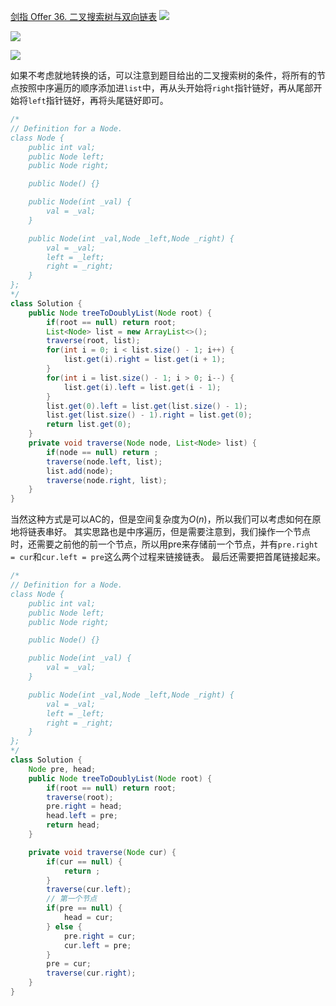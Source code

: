 [剑指 Offer 36. 二叉搜索树与双向链表](https://leetcode-cn.com/problems/er-cha-sou-suo-shu-yu-shuang-xiang-lian-biao-lcof/)
![](https://img2022.cnblogs.com/blog/2272548/202201/2272548-20220130170248691-1490930418.png)

![](https://img2022.cnblogs.com/blog/2272548/202201/2272548-20220130170252795-1256421575.png)

![](https://img2022.cnblogs.com/blog/2272548/202201/2272548-20220130170302854-164628537.png)

如果不考虑就地转换的话，可以注意到题目给出的二叉搜索树的条件，将所有的节点按照中序遍历的顺序添加进`list`中，再从头开始将`right`指针链好，再从尾部开始将`left`指针链好，再将头尾链好即可。

```java
/*
// Definition for a Node.
class Node {
    public int val;
    public Node left;
    public Node right;

    public Node() {}

    public Node(int _val) {
        val = _val;
    }

    public Node(int _val,Node _left,Node _right) {
        val = _val;
        left = _left;
        right = _right;
    }
};
*/
class Solution {
    public Node treeToDoublyList(Node root) {
        if(root == null) return root;
        List<Node> list = new ArrayList<>();
        traverse(root, list);
        for(int i = 0; i < list.size() - 1; i++) {
            list.get(i).right = list.get(i + 1);
        }
        for(int i = list.size() - 1; i > 0; i--) {
            list.get(i).left = list.get(i - 1);
        }
        list.get(0).left = list.get(list.size() - 1);
        list.get(list.size() - 1).right = list.get(0);
        return list.get(0);
    }
    private void traverse(Node node, List<Node> list) {
        if(node == null) return ;
        traverse(node.left, list);
        list.add(node);
        traverse(node.right, list);
    }
}
```
当然这种方式是可以AC的，但是空间复杂度为$O(n)$，所以我们可以考虑如何在原地将链表串好。
其实思路也是中序遍历，但是需要注意到，我们操作一个节点时，还需要之前他的前一个节点，所以用pre来存储前一个节点，并有`pre.right = cur`和`cur.left = pre`这么两个过程来链接链表。
最后还需要把首尾链接起来。

```java
/*
// Definition for a Node.
class Node {
    public int val;
    public Node left;
    public Node right;

    public Node() {}

    public Node(int _val) {
        val = _val;
    }

    public Node(int _val,Node _left,Node _right) {
        val = _val;
        left = _left;
        right = _right;
    }
};
*/
class Solution {
    Node pre, head;
    public Node treeToDoublyList(Node root) {
        if(root == null) return root;
        traverse(root);
        pre.right = head;
        head.left = pre;
        return head;
    }

    private void traverse(Node cur) {
        if(cur == null) {
            return ;
        }
        traverse(cur.left);
        // 第一个节点
        if(pre == null) {
            head = cur;
        } else {
            pre.right = cur;
            cur.left = pre;
        }
        pre = cur;
        traverse(cur.right);
    }
}
```